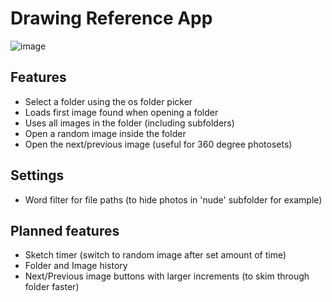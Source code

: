 # Drawing Reference App

![image](https://github.com/user-attachments/assets/d33a47bd-3093-4d43-9c2e-e7384779083a)

## Features
- Select a folder using the os folder picker
- Loads first image found when opening a folder
- Uses all images in the folder (including subfolders)
- Open a random image inside the folder
- Open the next/previous image (useful for 360 degree photosets)

## Settings
- Word filter for file paths (to hide photos in 'nude' subfolder for example)

## Planned features
- Sketch timer (switch to random image after set amount of time)
- Folder and Image history
- Next/Previous image buttons with larger increments (to skim through folder faster)
